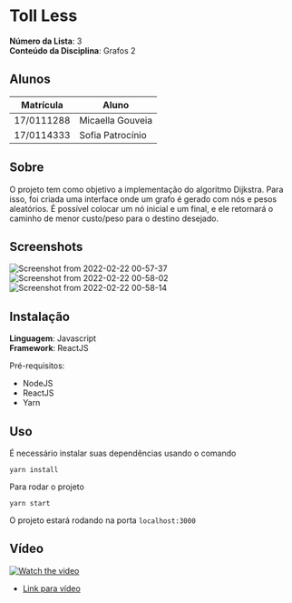 # Toll Less

**Número da Lista**: 3<br>
**Conteúdo da Disciplina**: Grafos 2<br>

## Alunos
|Matrícula | Aluno |
| -- | -- |
| 17/0111288  |  Micaella Gouveia |
| 17/0114333  |  Sofia Patrocínio |

## Sobre
O projeto tem como objetivo a implementação do algoritmo Dijkstra. Para isso, foi criada uma interface onde um grafo é gerado com nós e pesos aleatórios. É possível colocar um nó inicial e um final, e ele retornará o caminho de menor custo/peso para o destino desejado.

## Screenshots
![Screenshot from 2022-02-22 00-57-37](https://user-images.githubusercontent.com/38709421/155060606-41373100-7343-4c2a-867a-8656648b2059.png)
![Screenshot from 2022-02-22 00-58-02](https://user-images.githubusercontent.com/38709421/155060614-d69ee8d1-a60d-4e58-9060-72a1c5bab64d.png)
![Screenshot from 2022-02-22 00-58-14](https://user-images.githubusercontent.com/38709421/155060615-fea5e1ff-a059-41e3-b191-a45ebedaf157.png)


## Instalação 
**Linguagem**: Javascript<br>
**Framework**: ReactJS<br>

Pré-requisitos:
* NodeJS
* ReactJS
* Yarn

## Uso 
É necessário instalar suas dependências usando o comando

```
yarn install
```

Para rodar o projeto
```
yarn start
```

O projeto estará rodando na porta ```localhost:3000```

## Vídeo
[![Watch the video](https://user-images.githubusercontent.com/38709421/155060356-380c34cd-7f36-4075-b653-12839cabaa4d.png)](https://www.youtube.com/watch?v=Zzf29m0mdBk)

* [Link para vídeo](https://drive.google.com/file/d/1DfPGoiii8CxaFV16brsdzX1LQr6DIC8O/view?usp=sharing)
